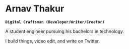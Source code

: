 # Arnav Thakur  

**`Digital Craftsman (Developer/Writer/Creator)`**

A student engineer pursuing his bachelors in technology.

I build things, video edit, and write on Twitter.
